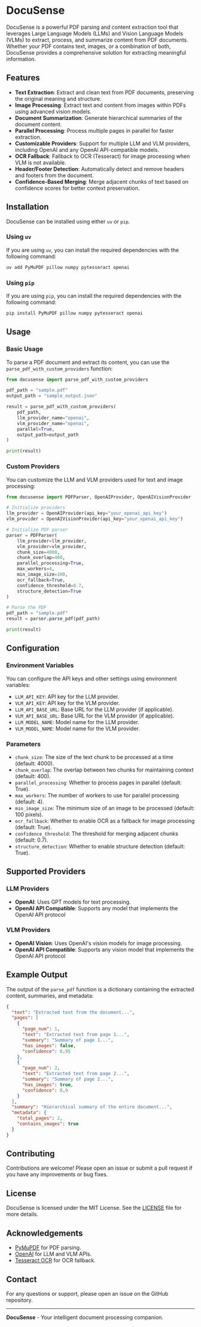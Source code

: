 # DocuSense

DocuSense is a powerful PDF parsing and content extraction tool that leverages Large Language Models (LLMs) and Vision Language Models (VLMs) to extract, process, and summarize content from PDF documents. Whether your PDF contains text, images, or a combination of both, DocuSense provides a comprehensive solution for extracting meaningful information.

## Features

- **Text Extraction**: Extract and clean text from PDF documents, preserving the original meaning and structure.
- **Image Processing**: Extract text and content from images within PDFs using advanced vision models.
- **Document Summarization**: Generate hierarchical summaries of the document content.
- **Parallel Processing**: Process multiple pages in parallel for faster extraction.
- **Customizable Providers**: Support for multiple LLM and VLM providers, including OpenAI and any OpenAI API-compatible models.
- **OCR Fallback**: Fallback to OCR (Tesseract) for image processing when VLM is not available.
- **Header/Footer Detection**: Automatically detect and remove headers and footers from the document.
- **Confidence-Based Merging**: Merge adjacent chunks of text based on confidence scores for better context preservation.

## Installation

DocuSense can be installed using either `uv` or `pip`.

### Using `uv`

If you are using `uv`, you can install the required dependencies with the following command:

```bash
uv add PyMuPDF pillow numpy pytesseract openai
```

### Using `pip`

If you are using `pip`, you can install the required dependencies with the following command:

```bash
pip install PyMuPDF pillow numpy pytesseract openai
```

## Usage

### Basic Usage

To parse a PDF document and extract its content, you can use the `parse_pdf_with_custom_providers` function:

```python
from docusense import parse_pdf_with_custom_providers

pdf_path = "sample.pdf"
output_path = "sample_output.json"

result = parse_pdf_with_custom_providers(
    pdf_path,
    llm_provider_name="openai",
    vlm_provider_name="openai",
    parallel=True,
    output_path=output_path
)

print(result)
```

### Custom Providers

You can customize the LLM and VLM providers used for text and image processing:

```python
from docusense import PDFParser, OpenAIProvider, OpenAIVisionProvider

# Initialize providers
llm_provider = OpenAIProvider(api_key="your_openai_api_key")
vlm_provider = OpenAIVisionProvider(api_key="your_openai_api_key")

# Initialize PDF parser
parser = PDFParser(
    llm_provider=llm_provider,
    vlm_provider=vlm_provider,
    chunk_size=4000,
    chunk_overlap=400,
    parallel_processing=True,
    max_workers=4,
    min_image_size=100,
    ocr_fallback=True,
    confidence_threshold=0.7,
    structure_detection=True
)

# Parse the PDF
pdf_path = "sample.pdf"
result = parser.parse_pdf(pdf_path)

print(result)
```

## Configuration

### Environment Variables

You can configure the API keys and other settings using environment variables:

- `LLM_API_KEY`: API key for the LLM provider.
- `VLM_API_KEY`: API key for the VLM provider.
- `LLM_API_BASE_URL`: Base URL for the LLM provider (if applicable).
- `VLM_API_BASE_URL`: Base URL for the VLM provider (if applicable).
- `LLM_MODEL_NAME`: Model name for the LLM provider.
- `VLM_MODEL_NAME`: Model name for the VLM provider.

### Parameters

- `chunk_size`: The size of the text chunk to be processed at a time (default: 4000).
- `chunk_overlap`: The overlap between two chunks for maintaining context (default: 400).
- `parallel_processing`: Whether to process pages in parallel (default: True).
- `max_workers`: The number of workers to use for parallel processing (default: 4).
- `min_image_size`: The minimum size of an image to be processed (default: 100 pixels).
- `ocr_fallback`: Whether to enable OCR as a fallback for image processing (default: True).
- `confidence_threshold`: The threshold for merging adjacent chunks (default: 0.7).
- `structure_detection`: Whether to enable structure detection (default: True).

## Supported Providers

### LLM Providers

- **OpenAI**: Uses GPT models for text processing.
- **OpenAI API Compatible**: Supports any model that implements the OpenAI API protocol

### VLM Providers

- **OpenAI Vision**: Uses OpenAI's vision models for image processing.
- **OpenAI API Compatible**: Supports any vision model that implements the OpenAI API protocol

## Example Output

The output of the `parse_pdf` function is a dictionary containing the extracted content, summaries, and metadata:

```json
{
  "text": "Extracted text from the document...",
  "pages": [
    {
      "page_num": 1,
      "text": "Extracted text from page 1...",
      "summary": "Summary of page 1...",
      "has_images": false,
      "confidence": 0.95
    },
    {
      "page_num": 2,
      "text": "Extracted text from page 2...",
      "summary": "Summary of page 2...",
      "has_images": true,
      "confidence": 0.9
    }
  ],
  "summary": "Hierarchical summary of the entire document...",
  "metadata": {
    "total_pages": 2,
    "contains_images": true
  }
}
```

## Contributing

Contributions are welcome! Please open an issue or submit a pull request if you have any improvements or bug fixes.

## License

DocuSense is licensed under the MIT License. See the [LICENSE](LICENSE) file for more details.

## Acknowledgements

- [PyMuPDF](https://github.com/pymupdf/PyMuPDF) for PDF parsing.
- [OpenAI](https://openai.com/) for LLM and VLM APIs.
- [Tesseract OCR](https://github.com/tesseract-ocr/tesseract) for OCR fallback.

## Contact

For any questions or support, please open an issue on the GitHub repository.

---

**DocuSense** - Your intelligent document processing companion.
